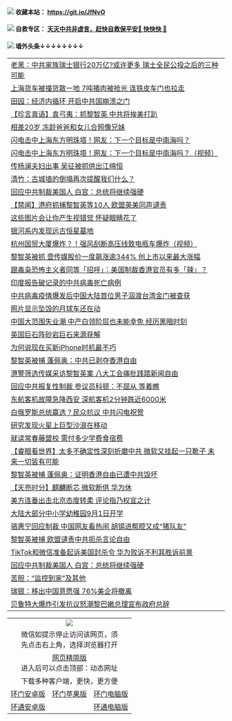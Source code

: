  #### <img src="https://img.icons8.com/color/48/000000/check-all.png"/> 收藏本站： https://git.io/JfNvO 

 #### <img src="https://img.icons8.com/color/48/000000/check-all.png"/> 自救专区： [天灭中共非虚言，赶快自救保平安🍎 快快快 📩](https://github.com/pwgy/td/blob/master/README.md)

 #### <img src="https://img.icons8.com/color/48/000000/check-all.png"/> 墙外头条↓↓↓↓↓↓↓↓ 
<table>  
<tr><td colspan="2" align="left"><a href="https://dwkts8awlbkd7.cloudfront.net/?name=c1210084&key=jdhvxawhshihitwk&from=gy1">老黑：中共家族瑞士银行20万亿?或许更多 瑞士全民公投之后的三种可能</a></td></tr>
<tr><td colspan="2" align="left"><a href="https://dwkts8awlbkd7.cloudfront.net/?name=c1210122&key=jdhvxawhshihitwk&from=gy1">上海货车被撞货散一地 7吨猪肉被抢光 连铁皮车门也拉走</a></td></tr>
<tr><td colspan="2" align="left"><a href="https://dwkts8awlbkd7.cloudfront.net/?name=c1210055&key=jdhvxawhshihitwk&from=gy1">田园：经济内循环 开启中共国崩溃之门</a></td></tr>
<tr><td colspan="2" align="left"><a href="https://dwkts8awlbkd7.cloudfront.net/?name=c1210065&key=jdhvxawhshihitwk&from=gy1">【珍言真语】袁弓夷：抓黎智英 中共将挨美打趴</a></td></tr>
<tr><td colspan="2" align="left"><a href="https://dwkts8awlbkd7.cloudfront.net/?name=c1210140&key=jdhvxawhshihitwk&from=gy1">相差20岁 冻龄爸爸和女儿合照像兄妹</a></td></tr>
<tr><td colspan="2" align="left"><a href="https://dwkts8awlbkd7.cloudfront.net/?name=c1210134&key=jdhvxawhshihitwk&from=gy1">闪电击中上海东方明珠塔！网友：下一个目标是中南海吗？</a></td></tr>
<tr><td colspan="2" align="left"><a href="https://dwkts8awlbkd7.cloudfront.net/?name=c1210096&key=jdhvxawhshihitwk&from=gy1">闪电击中上海东方明珠塔！网友：下一个目标是中南海吗？（视频）</a></td></tr>
<tr><td colspan="2" align="left"><a href="https://dwkts8awlbkd7.cloudfront.net/?name=c1210142&key=jdhvxawhshihitwk&from=gy1">传杨澜夫妇出事 吴征被抓供出江绵恒</a></td></tr>
<tr><td colspan="2" align="left"><a href="https://dwkts8awlbkd7.cloudfront.net/?name=c1210132&key=jdhvxawhshihitwk&from=gy1">清竹：古城墙的倒塌再次提醒我们什么？</a></td></tr>
<tr><td colspan="2" align="left"><a href="https://dwkts8awlbkd7.cloudfront.net/?name=c1210138&key=jdhvxawhshihitwk&from=gy1">回应中共制裁美国人 白宫：总统将继续强硬</a></td></tr>
<tr><td colspan="2" align="left"><a href="https://dwkts8awlbkd7.cloudfront.net/?name=c1210128&key=jdhvxawhshihitwk&from=gy1">【禁闻】港府抓捕黎智英等10人 欧盟英美同声谴责</a></td></tr>
<tr><td colspan="2" align="left"><a href="https://dwkts8awlbkd7.cloudfront.net/?name=c1210115&key=jdhvxawhshihitwk&from=gy1">这些图片会让你产生视错觉 怀疑眼睛花了</a></td></tr>
<tr><td colspan="2" align="left"><a href="https://dwkts8awlbkd7.cloudfront.net/?name=c1210108&key=jdhvxawhshihitwk&from=gy1">银河系内发现远古恒星墓地</a></td></tr>
<tr><td colspan="2" align="left"><a href="https://dwkts8awlbkd7.cloudfront.net/?name=c1210129&key=jdhvxawhshihitwk&from=gy1">杭州国贸大厦爆炸？！强风刮断高压线致电瓶车爆炸（视频）</a></td></tr>
<tr><td colspan="2" align="left"><a href="https://dwkts8awlbkd7.cloudfront.net/?name=c1210050&key=jdhvxawhshihitwk&from=gy1">黎智英被抓 壹传媒股价一度飙涨逾344% 创上市以来最大涨幅</a></td></tr>
<tr><td colspan="2" align="left"><a href="https://dwkts8awlbkd7.cloudfront.net/?name=c1210061&key=jdhvxawhshihitwk&from=gy1">跟毒枭恐怖主义者同等「招呼」：美国制裁香港官员有多「辣」？</a></td></tr>
<tr><td colspan="2" align="left"><a href="https://dwkts8awlbkd7.cloudfront.net/?name=c1210118&key=jdhvxawhshihitwk&from=gy1">印度报告破记录的中共病毒死亡病例</a></td></tr>
<tr><td colspan="2" align="left"><a href="https://dwkts8awlbkd7.cloudfront.net/?name=c1210119&key=jdhvxawhshihitwk&from=gy1">中共病毒疫情爆发后中国大陆首位男子泅渡台湾金门被查获</a></td></tr>
<tr><td colspan="2" align="left"><a href="https://dwkts8awlbkd7.cloudfront.net/?name=c1210105&key=jdhvxawhshihitwk&from=gy1">照片显示坠毁的月球车还在动</a></td></tr>
<tr><td colspan="2" align="left"><a href="https://dwkts8awlbkd7.cloudfront.net/?name=c1210057&key=jdhvxawhshihitwk&from=gy1">中国大范围失业潮 中产白领阶层也未能幸免 经历黑暗时刻</a></td></tr>
<tr><td colspan="2" align="left"><a href="https://dwkts8awlbkd7.cloudfront.net/?name=c1210104&key=jdhvxawhshihitwk&from=gy1">英国巨石阵砂岩巨石来源获解</a></td></tr>
<tr><td colspan="2" align="left"><a href="https://dwkts8awlbkd7.cloudfront.net/?name=c1210114&key=jdhvxawhshihitwk&from=gy1">为何说现在买新iPhone时机最不巧</a></td></tr>
<tr><td colspan="2" align="left"><a href="https://dwkts8awlbkd7.cloudfront.net/?name=c1210054&key=jdhvxawhshihitwk&from=gy1">黎智英被捕 蓬佩奥：中共已剥夺香港自由</a></td></tr>
<tr><td colspan="2" align="left"><a href="https://dwkts8awlbkd7.cloudfront.net/?name=c1210126&key=jdhvxawhshihitwk&from=gy1">港警筛选传媒采访黎智英案 八大工会痛批践踏新闻自由</a></td></tr>
<tr><td colspan="2" align="left"><a href="https://dwkts8awlbkd7.cloudfront.net/?name=c1210087&key=jdhvxawhshihitwk&from=gy1">回应中共报复性制裁 参议员科顿：不屈从 等着瞧</a></td></tr>
<tr><td colspan="2" align="left"><a href="https://dwkts8awlbkd7.cloudfront.net/?name=c1210099&key=jdhvxawhshihitwk&from=gy1">东航客机故障急降西安 深航客机2分钟跌近6000米</a></td></tr>
<tr><td colspan="2" align="left"><a href="https://dwkts8awlbkd7.cloudfront.net/?name=c1210127&key=jdhvxawhshihitwk&from=gy1">白俄罗斯总统赢选？民众抗议 中共闪电祝贺</a></td></tr>
<tr><td colspan="2" align="left"><a href="https://dwkts8awlbkd7.cloudfront.net/?name=c1210107&key=jdhvxawhshihitwk&from=gy1">研究发现火星上巨型沙浪在移动</a></td></tr>
<tr><td colspan="2" align="left"><a href="https://dwkts8awlbkd7.cloudfront.net/?name=c1210139&key=jdhvxawhshihitwk&from=gy1">就读常春藤盟校 需付多少学费食宿费</a></td></tr>
<tr><td colspan="2" align="left"><a href="https://dwkts8awlbkd7.cloudfront.net/?name=c1210082&key=jdhvxawhshihitwk&from=gy1">【睿眼看世界】太多不确定性深刻折磨中共 微软又挂起一只靴子 未来一切皆有可能</a></td></tr>
<tr><td colspan="2" align="left"><a href="https://dwkts8awlbkd7.cloudfront.net/?name=c1210106&key=jdhvxawhshihitwk&from=gy1">黎智英被捕 蓬佩奥：证明香港自由已遭中共毁坏</a></td></tr>
<tr><td colspan="2" align="left"><a href="https://dwkts8awlbkd7.cloudfront.net/?name=c1210083&key=jdhvxawhshihitwk&from=gy1">【天亮时分】麒麟断芯 微软断供 华为休</a></td></tr>
<tr><td colspan="2" align="left"><a href="https://dwkts8awlbkd7.cloudfront.net/?name=c1210072&key=jdhvxawhshihitwk&from=gy1">美方连番出击北京态度转柔 评论指乃权宜之计</a></td></tr>
<tr><td colspan="2" align="left"><a href="https://dwkts8awlbkd7.cloudfront.net/?name=c1210098&key=jdhvxawhshihitwk&from=gy1">大陆大部分中小学幼稚园9月1日开学</a></td></tr>
<tr><td colspan="2" align="left"><a href="https://dwkts8awlbkd7.cloudfront.net/?name=c1210135&key=jdhvxawhshihitwk&from=gy1">骆惠宁回应制裁 中国网友看热闹 胡锡进帮腔又成“猪队友”</a></td></tr>
<tr><td colspan="2" align="left"><a href="https://dwkts8awlbkd7.cloudfront.net/?name=c1210124&key=jdhvxawhshihitwk&from=gy1">黎智英被捕 欧盟谴责中共扼杀言论自由</a></td></tr>
<tr><td colspan="2" align="left"><a href="https://dwkts8awlbkd7.cloudfront.net/?name=c1210117&key=jdhvxawhshihitwk&from=gy1">TikTok和微信准备起诉美国封杀令 华为败诉不利其胜诉前景</a></td></tr>
<tr><td colspan="2" align="left"><a href="https://dwkts8awlbkd7.cloudfront.net/?name=c1210110&key=jdhvxawhshihitwk&from=gy1">回应中共制裁美国人 白宫：总统将继续强硬</a></td></tr>
<tr><td colspan="2" align="left"><a href="https://dwkts8awlbkd7.cloudfront.net/?name=c1210131&key=jdhvxawhshihitwk&from=gy1">苦胆：“监控到家”及其他</a></td></tr>
<tr><td colspan="2" align="left"><a href="https://dwkts8awlbkd7.cloudfront.net/?name=c1210112&key=jdhvxawhshihitwk&from=gy1">瑞银：移出中国意愿强 76%美企将撤离</a></td></tr>
<tr><td colspan="2" align="left"><a href="https://dwkts8awlbkd7.cloudfront.net/?name=c1210120&key=jdhvxawhshihitwk&from=gy1">贝鲁特大爆炸引发抗议怒潮黎巴嫩总理宣布政府总辞</a></td></tr>

  </table>
  
  <table>
  <tr>
    <td colspan="3" align="center"><img src="https://cdn.jsdelivr.net/gh/opipe/up/oGate65.jpg"/></td>
  </tr>
  <tr>
    <td colspan="3" align="center">微信如提示停止访问该网页，须<br/>先点击右上角，选择浏览器打开</td>
  <tr>
  <tr>
    <td colspan="3" align="center"><a href="https://gitcdn.xyz/cdn/otiny/up/master/show005.htm">网页精简版</a><br/>进入后可以点击顶部：动态网址</td>
  </tr>
  <tr>
    <td colspan="3" align="center">下载多种客户端，更快，更方便</td>
  <tr>
  <tr>
    <td align="center"><a href="https://cdn.jsdelivr.net/gh/opipe/up/oGatea.apk">环门安卓版</a></td>
    <td align="center"><a href="https://x.co/odisk">环门苹果版</a></td>
    <td align="center"><a href="https://cdn.jsdelivr.net/gh/opipe/up/oGate.zip">环门电脑版</a></td>
  </tr>
  <tr>
    <td align="center"><a href="https://cdn.jsdelivr.net/gh/opipe/up/oPipe.apk">环通安卓版</a></td>
    <td align="center"></td>
    <td align="center"><a href="https://raw.githubusercontent.com/opipe/up/master/oPipe.zip">环通电脑版</a></td>
  </tr>
  
</table>
